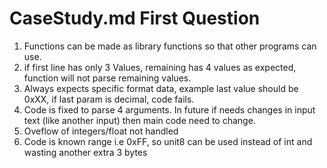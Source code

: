 # CaseStudy.md First Question
1) Functions can be made as library functions so that other programs can use.
2) if first line has only 3 Values, remaining has 4 values as expected, function will not parse remaining values.
3) Always expects specific format data, example last value should be 0xXX, if last param is decimal, code fails.
4) Code is fixed to parse 4 arguments. In future if needs changes in input text (like another input) then main code need to change.
5) Oveflow of integers/float not handled
6) Code is known range i.e 0xFF, so unit8 can be used instead of int and wasting another extra 3 bytes
